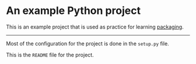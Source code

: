 # An example Python project

This is an example project that is used as practice for learning [packaging][pcking].

----

Most of the configuration for the project is done in the `setup.py` file.

This is the `README` file for the project.

[pcking]: https://packaging.python.org
"# example-project"
